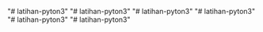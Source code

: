 "# latihan-pyton3" 
"# latihan-pyton3" 
"# latihan-pyton3" 
"# latihan-pyton3" 
"# latihan-pyton3" 
"# latihan-pyton3" 
